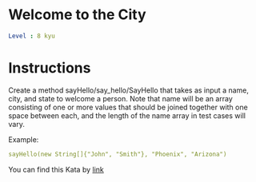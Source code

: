 # Welcome to the City

```yaml
Level : 8 kyu
```


# Instructions

Create a method sayHello/say_hello/SayHello that takes as input a name, city, and state to welcome a person. Note that name will be an array consisting of one or more values that should be joined together with one space between each, and the length of the name array in test cases will vary.

Example:

```yaml
sayHello(new String[]{"John", "Smith"}, "Phoenix", "Arizona")
```


You can find this Kata by [link](https://www.codewars.com/kata/5302d846be2a9189af0001e4/train/java)
